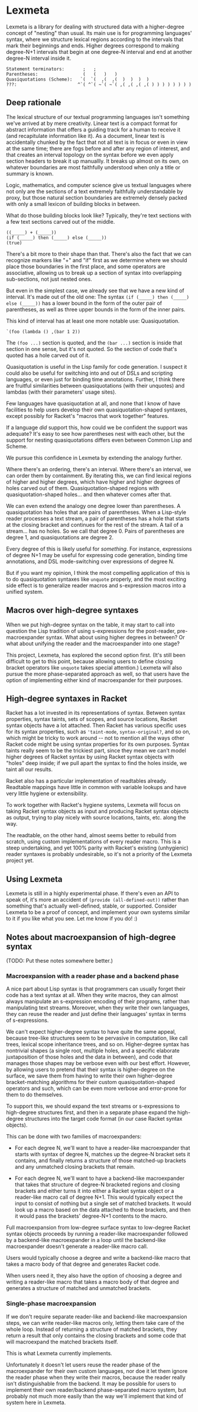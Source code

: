 # Lexmeta

Lexmeta is a library for dealing with structured data with a higher-degree concept of "nesting" than usual. Its main use is for programming languages' syntax, where we structure lexical regions according to the intervals that mark their beginnings and ends. Higher degrees correspond to making degree-N+1 intervals that begin at one degree-N interval and end at another degree-N interval inside it.

```
Statement terminators:       ;   ;
Parentheses:                 (   (   )   )
Quasiquotations (Scheme):   `(  `(  ,(  ,(  )  )  )  )
???:                       ^`( ^`( ~`( ~`( ,( ,( ,( ,( ) ) ) ) ) ) ) )
```

## Deep rationale

The lexical structure of our textual programming languages isn't something we've arrived at by mere creativity. Linear text is a compact format for abstract information that offers a guiding track for a human to receive it (and recapitulate information like it). As a document, linear text is accidentally chunked by the fact that not all text is in focus or even in view at the same time; there are fogs before and after any region of interest, and that creates an interval topology on the syntax before we even apply section headers to break it up manuallly. It breaks up almost on its own, on whatever boundaries are most faithfully understood when only a title or summary is known.

Logic, mathematics, and computer science give us textual languages where not only are the sections of a text extremely faithfully understandable by proxy, but those natural section boundaries are extremely densely packed with only a small lexicon of building blocks in between.

What do those building blocks look like? Typically, they're text sections with a few text sections carved out of the middle.

```
((_____) + (_____))
(if (_____) then (_____) else (_____))
(true)
```

There's a bit more to their shape than that. There's also the fact that we can recognize markers like "+" and "if" first as we determine where we should place those boundaries in the first place, and some operators are associative, allowing us to break up a section of syntax into overlapping sub-sections, not just nested ones.

But even in the simplest case, we already see that we have a new kind of interval. It's made out of the old one: The syntax `(if (_____) then (_____) else (_____))` has a lower bound in the form of the outer pair of parentheses, as well as three upper bounds in the form of the inner pairs.

This kind of interval has at least one more notable use: Quasiquotation.

```
`(foo (lambda () ,(bar 1 2))
```

The `(foo ...)` section is quoted, and the `(bar ...)` section is inside that section in one sense, but it's not quoted. So the section of code that's quoted has a hole carved out of it.

Quasiquotation is useful in the Lisp family for code generation. I suspect it could also be useful for switching into and out of DSLs and scripting languages, or even just for binding time annotations. Further, I think there are fruitful similarities between quasiquotations (with their unquotes) and lambdas (with their parameters' usage sites).

Few languages have quasiquotation at all, and none that I know of have facilities to help users develop their own quasiquotation-shaped syntaxes, except possibly for Racket's "macros that work together" features.

If a language *did* support this, how could we be confident the support was adequate? It's easy to see how parentheses nest with each other, but the support for nesting quasiquotations differs even between Common Lisp and Scheme.

We pursue this confidence in Lexmeta by extending the analogy further.

Where there's an ordering, there's an interval. Where there's an interval, we can order them by containment. By iterating this, we can find lexical regions of higher and higher degrees, which have higher and higher degrees of holes carved out of them. Quasiquotation-shaped regions with quasiquotation-shaped holes... and then whatever comes after that.

We can even extend the analogy one degree lower than parentheses. A quasiquotation has holes that are pairs of parentheses. When a Lisp-style reader processes a text stream, a pair of parentheses has a hole that starts at the closing bracket and continues for the rest of the stream. A tail of a stream... has no holes. So we call that degree 0. Pairs of parentheses are degree 1, and quasiquotations are degree 2.

Every degree of this is likely useful for *something*. For instance, expressions of degree N+1 may be useful for expressing code generation, binding time annotations, and DSL mode-switching over expressions of degree N.

But if you want my opinion, I think the most compelling application of this is to do quasiquotation syntaxes like `unquote` properly, and the most exciting side effect is to generalize reader macros and s-expression macros into a unified system.


## Macros over high-degree syntaxes

When we put high-degree syntax on the table, it may start to call into question the Lisp tradition of using s-expressions for the post-reader, pre-macroexpander syntax. What about using higher degrees in between? Or what about unifying the reader and the macroexpander into one stage?

This project, Lexmeta, has explored the second option first. (It's still been difficult to get to this point, because allowing users to define closing bracket operators like `unquote` takes special attention.) Lexmeta will also pursue the more phase-separated approach as well, so that users have the option of implementing either kind of macroexpander for their purposes.


## High-degree syntaxes in Racket

Racket has a lot invested in its representations of syntax. Between syntax properties, syntax taints, sets of scopes, and source locations, Racket syntax objects have a lot attached. Then Racket has various specific uses for its syntax properties, such as `'taint-mode`, `syntax-original?`, and so on, which might be tricky to work around -- not to mention all the ways other Racket code might be using syntax properties for its own purposes. Syntax taints really seem to be the trickiest part, since they mean we can't model higher degrees of Racket syntax by using Racket syntax objects with "holes" deep inside; if we pull apart the syntax to find the holes inside, we taint all our results.

Racket also has a particular implementation of readtables already. Readtable mappings have little in common with variable lookups and have very little hygiene or extensibility.

To work together with Racket's hygiene systems, Lexmeta will focus on taking Racket syntax objects as input and producing Racket syntax objects as output, trying to play nicely with source locations, taints, etc. along the way.

The readtable, on the other hand, almost seems better to rebuild from scratch, using custom implementations of every reader macro. This is a steep undertaking, and yet 100% parity with Racket's existing (unhygienic) reader syntaxes is probably undesirable, so it's not a priority of the Lexmeta project yet.


## Using Lexmeta

Lexmeta is still in a highly experimental phase. If there's even an API to speak of, it's more an accident of `(provide (all-defined-out))` rather than something that's actually well-defined, stable, or supported. Consider Lexmeta to be a proof of concept, and implement your own systems similar to it if you like what you see. Let me know if you do! :)



## Notes about macroexpansion of high-degree syntax

(TODO: Put these notes somewhere better.)


### Macroexpansion with a reader phase and a backend phase

A nice part about Lisp syntax is that programmers can usually forget their code has a text syntax at all. When they write macros, they can almost always manipulate an s-expression encoding of their programs, rather than manipulating text streams. Moreover, when they write their own languages, they can reuse the reader and just define their languages' syntax in terms of s-expressions.

We can't expect higher-degree syntax to have quite the same appeal, because tree-like structures seem to be pervasive in computation, like call trees, lexical scope inheritance trees, and so on. Higher-degree syntax has nontrivial shapes (a single root, multiple holes, and a specific elaborate juxtaposition of those holes and the data in between), and code that manages those shapes may be verbose even with our best effort. However, by allowing users to pretend that their syntax is higher-degree on the surface, we save them from having to write their own higher-degree bracket-matching algorithms for their custom quasiquotation-shaped operators and such, which can be even more verbose and error-prone for them to do themselves.

To support this, we should expand the text streams or s-expressions to high-degree structures first, and then in a separate phase expand the high-degree structures into the target code format (in our case Racket syntax objects).

This can be done with two families of macroexpanders:

  - For each degree N, we'll want to have a reader-like macroexpander that starts with syntax of degree N, matches up the degree-N bracket sets it contains, and finally returns a structure of those matched-up brackets and any unmatched closing brackets that remain.

  - For each degree N, we'll want to have a backend-like macroexpander that takes that structure of degree-N bracketed regions and closing brackets and either turns it into either a Racket syntax object or a reader-like macro call of degree N+1. This would typically expect the input to consist of nothing but a single set of matched brackets. It would look up a macro based on the data attached to those brackets, and then it would pass the brackets' degree-N+1 contents to the macro.

Full macroexpansion from low-degree surface syntax to low-degree Racket syntax objects proceeds by running a reader-like macroexpander followed by a backend-like macroexpander in a loop until the backend-like macroexpander doesn't generate a reader-like macro call.

Users would typically choose a degree and write a backend-like macro that takes a macro body of that degree and generates Racket code.

When users need it, they also have the option of choosing a degree and writing a reader-like macro that takes a macro body of that degree and generates a structure of matched and unmatched brackets.


### Single-phase macroexpansion

If we don't require separate reader-like and backend-like macroexpansion steps, we can write reader-like macros only, letting them take care of the whole loop. Instead of returning a structure of matched brackets, they return a result that only contains the closing brackets and some code that will macroexpand the matched brackets itself.

This is what Lexmeta currently implements.

Unfortunately it doesn't let users reuse the reader phase of the macroexpander for their own custom languages, nor doe it let them ignore the reader phase when they write their macros, because the reader really isn't distinguishable from the backend. It may be possible for users to implement their own reader/backend phase-separated macro system, but probably not much more easily than the way we'll implement that kind of system here in Lexmeta.
